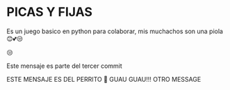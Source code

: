 # PICAS Y FIJAS
Es un juego basico en python para colaborar, mis muchachos son una piola 😊💕😒

😒

Este mensaje es parte del tercer commit

ESTE MENSAJE ES DEL PERRITO 🐶 GUAU GUAU!!!
OTRO MESSAGE